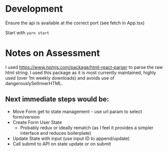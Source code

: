 # Development
Ensure the api is available at the correct port (see fetch in App.tsx)

Start with `yarn start`


# Notes on Assessment
I used https://www.npmjs.com/package/html-react-parser to parse the raw html string.
I used this package as it is most currently maintained, highly used (over 1m weekly downloads) and avoids use of dangerouslySetInnerHTML.

## Next immediate steps would be:
- Move Form get to state management - use url param to select form/version
- Create Form User State 
  - Probably redux or ideally rematch (as I feel it provides a simpler interface and reduces boilerplate)
- Update State with input (use input ID to append/update)
- Call submit to API on state update or on submit

